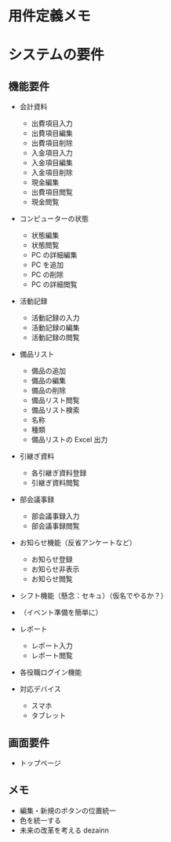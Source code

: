# 用件定義メモ

# システムの要件

## 機能要件

-   会計資料
    -   出費項目入力
    -   出費項目編集
    -   出費項目削除
    -   入金項目入力
    -   入金項目編集
    -   入金項目削除
    -   現金編集
    -   出費項目閲覧
    -   現金閲覧
-   コンピューターの状態
    -   状態編集
    -   状態閲覧
    -   PC の詳細編集
    -   PC を追加
    -   PC の削除
    -   PC の詳細閲覧
-   活動記録
    -   活動記録の入力
    -   活動記録の編集
    -   活動記録の閲覧
-   備品リスト
    -   備品の追加
    -   備品の編集
    -   備品の削除
    -   備品リスト閲覧
    -   備品リスト検索
    -   名称
    -   種類
    -   備品リストの Excel 出力
-   引継ぎ資料
    -   各引継ぎ資料登録
    -   引継ぎ資料閲覧
-   部会議事録
    -   部会議事録入力
    -   部会議事録閲覧
-   お知らせ機能（反省アンケートなど）
    -   お知らせ登録
    -   お知らせ非表示
    -   お知らせ閲覧
-   シフト機能（懸念：セキュ）（仮名でやるか？）
-   （イベント準備を簡単に）
-   レポート

    -   レポート入力
    -   レポート閲覧

-   各役職ログイン機能

-   対応デバイス
    -   スマホ
    -   タブレット

## 画面要件

-   トップページ

## メモ

-   編集・新規のボタンの位置統一
-   色を統一する
-   未来の改革を考える
dezainn
